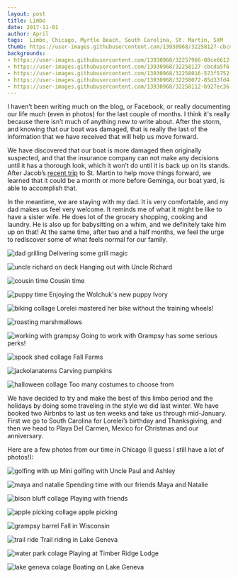 ```yaml
---
layout: post
title: Limbo
date: 2017-11-01
author: April
tags:  Limbo, Chicago, Myrtle Beach, South Carolina, St. Martin, SXM
thumb: https://user-images.githubusercontent.com/13930968/32258127-cbcda5f6-be86-11e7-9fc6-8e65d45d6788.jpg
backgrounds:
- https://user-images.githubusercontent.com/13930968/32257966-08ce6612-be86-11e7-8a56-d27095877f55.jpg
- https://user-images.githubusercontent.com/13930968/32258127-cbcda5f6-be86-11e7-9fc6-8e65d45d6788.jpg
- https://user-images.githubusercontent.com/13930968/32258016-573f5752-be86-11e7-983f-f3382971d783.jpg
- https://user-images.githubusercontent.com/13930968/32258072-85d33fd4-be86-11e7-93b2-c55ab58211ef.jpg
- https://user-images.githubusercontent.com/13930968/32258112-b927ec36-be86-11e7-8ba0-a6b2c188067a.jpg
---
```


I haven’t been writing much on the blog, or Facebook, or really documenting our life much (even in photos) for the last couple of months. I think it's really because there isn’t much of anything new to write about. After the storm, and knowing that our boat was damaged, that is really the last of the information that we have received that will help us move forward. 

We have discovered that our boat is more damaged then originally suspected, and that the insurance company can not make any decisions until it has a thorough look, which it won’t do until it is back up on its stands. After Jacob’s [recent trip](https://github.com/svlark/svlark.github.io/blob/master/_posts/2017-10-23-Return-to-SXM.md) to St. Martin to help move things forward, we learned that it could be a month or more before Geminga, our boat yard, is able to accomplish that. 

In the meantime, we are staying with my dad. It is very comfortable, and my dad makes us feel very welcome. It reminds me of what it might be like to have a sister wife. He does lot of the grocery shopping, cooking and laundry. He is also up for babysitting on a whim, and we definitely take him up on that! At the same time, after two and a half months, we feel the urge to rediscover some of what feels normal for our family. 

![dad grilling](https://user-images.githubusercontent.com/13930968/32257966-08ce6612-be86-11e7-8a56-d27095877f55.jpg)
Delivering some grill magic

![uncle richard on deck](https://user-images.githubusercontent.com/13930968/32257971-12126174-be86-11e7-9a66-730f705faf93.jpg)
Hanging out with Uncle Richard

![cousin time](https://user-images.githubusercontent.com/13930968/32258016-573f5752-be86-11e7-983f-f3382971d783.jpg)
Cousin time

![puppy time](https://user-images.githubusercontent.com/13930968/32258009-513d64e8-be86-11e7-84b5-f0db4b7ffded.jpg)
Enjoying the Wolchuk's new puppy Ivory

![biking collage](https://user-images.githubusercontent.com/13930968/32258112-b927ec36-be86-11e7-8ba0-a6b2c188067a.jpg)
Lorelei mastered her bike without the training wheels! 

![roasting marshmallows](https://user-images.githubusercontent.com/13930968/32257974-19f1b980-be86-11e7-8c17-dedc296ea6bc.jpg)

![working with grampsy](https://user-images.githubusercontent.com/13930968/32257979-1f15f598-be86-11e7-871c-b62ef1442a03.jpg)
Going to work with Grampsy has some serious perks! 

![spook shed collage](https://user-images.githubusercontent.com/13930968/32258142-d98a8290-be86-11e7-8840-76ce923942f9.jpg)
Fall Farms

![jackolanaterns](https://user-images.githubusercontent.com/13930968/32258093-a37a73e0-be86-11e7-8483-e6af17e5bbd0.jpg)
Carving pumpkins

![halloween collage](https://user-images.githubusercontent.com/13930968/32258152-e143166e-be86-11e7-95bd-912309e5db47.jpg)
Too many costumes to choose from

We have decided to try and make the best of this limbo period and the holidays by doing some traveling in the style we did last winter. We have booked two Airbnbs to last us ten weeks and take us through mid-January. First we go to South Carolina for Lorelei’s birthday and Thanksgiving, and then we head to Playa Del Carmen, Mexico for Christmas and our anniversary. 

Here are a few photos from our time in Chicago (I guess I still have a lot of photos!):

![golfing with up](https://user-images.githubusercontent.com/13930968/32257968-0d08dfa0-be86-11e7-920e-0ad751521912.jpg)
Mini golfing with Uncle Paul and Ashley

![maya and natalie](https://user-images.githubusercontent.com/13930968/32258001-41bd4092-be86-11e7-86c5-c977f9936125.jpg)
Spending time with our friends Maya and Natalie

![bison bluff collage](https://user-images.githubusercontent.com/13930968/32258097-a76b01d6-be86-11e7-9d6c-95a44bb3633b.jpg)
Playing with friends 

![apple picking collage](https://user-images.githubusercontent.com/13930968/32258103-b0a4c516-be86-11e7-9791-f9fff2e356c2.jpg)
apple picking

![grampsy barrel](https://user-images.githubusercontent.com/13930968/32258057-732e41bc-be86-11e7-9da3-6435e58bf5ea.jpg)
Fall in Wisconsin

![trail ride](https://user-images.githubusercontent.com/13930968/32258072-85d33fd4-be86-11e7-93b2-c55ab58211ef.jpg)
Trail riding in Lake Geneva

![water park colage](https://user-images.githubusercontent.com/13930968/32258131-ce9490ce-be86-11e7-8d81-46c7f96cfe23.jpg)
Playing at Timber Ridge Lodge

![lake geneva colage](https://user-images.githubusercontent.com/13930968/32258133-d257c7da-be86-11e7-98af-efbe34128de4.jpg)
Boating on Lake Geneva


